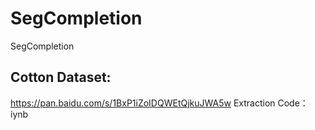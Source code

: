 # SegCompletion
SegCompletion

## Cotton Dataset:
https://pan.baidu.com/s/1BxP1iZoIDQWEtQjkuJWA5w
Extraction Code：iynb
